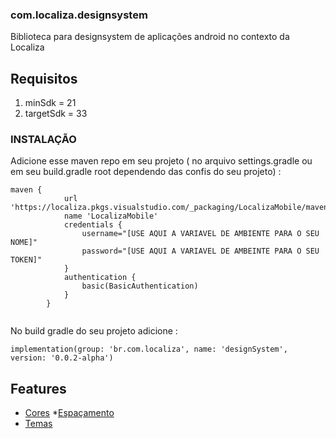 ### com.localiza.designsystem
Biblioteca para designsystem de aplicações android no contexto da Localiza

## Requisitos
1.	minSdk = 21
2.	targetSdk = 33

### INSTALAÇÃO
Adicione esse maven repo em seu projeto ( no arquivo settings.gradle ou em seu build.gradle root dependendo das confis do seu projeto) :
```
maven {
            url 'https://localiza.pkgs.visualstudio.com/_packaging/LocalizaMobile/maven/v1'
            name 'LocalizaMobile'
            credentials {
                username="[USE AQUI A VARIAVEL DE AMBIENTE PARA O SEU NOME]"
                password="[USE AQUI A VARIAVEL DE AMBEINTE PARA O SEU TOKEN]"
            }
            authentication {
                basic(BasicAuthentication)
            }
        }
    
```
No build gradle do seu projeto adicione :
```
implementation(group: 'br.com.localiza', name: 'designSystem', version: '0.0.2-alpha')
```

## Features

* [Cores](color.md)
*[Espaçamento](spacing.md)
* [Temas](themes.md)
